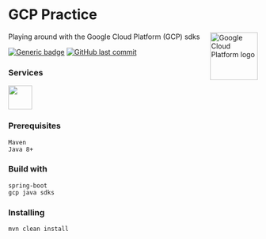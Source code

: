 # GCP Practice
Playing around with the Google Cloud Platform (GCP) sdks
<img src="https://avatars2.githubusercontent.com/u/2810941?v=3&s=96" alt="Google Cloud Platform logo" title="Google Cloud Platform" align="right" height="96" width="96"/>

[![Generic badge](https://img.shields.io/badge/GCP-SpringBoot-<COLOR>.svg)](https://shields.io/)
[![GitHub last commit](https://img.shields.io/github/last-commit/arisath/gcp-practice.svg?style=flat-square)](https://github.com/arisath/gcp-practice/commit/master)

### Services
<img src="https://cloud-cdn.safe.com/fmehub/fmepackageversion/safe/google-cloud-pubsub/item-logo/1576188656.png" width="48">


### Prerequisites
```
Maven
Java 8+
```

### Build with
```
spring-boot
gcp java sdks
```

### Installing
```
mvn clean install
```



